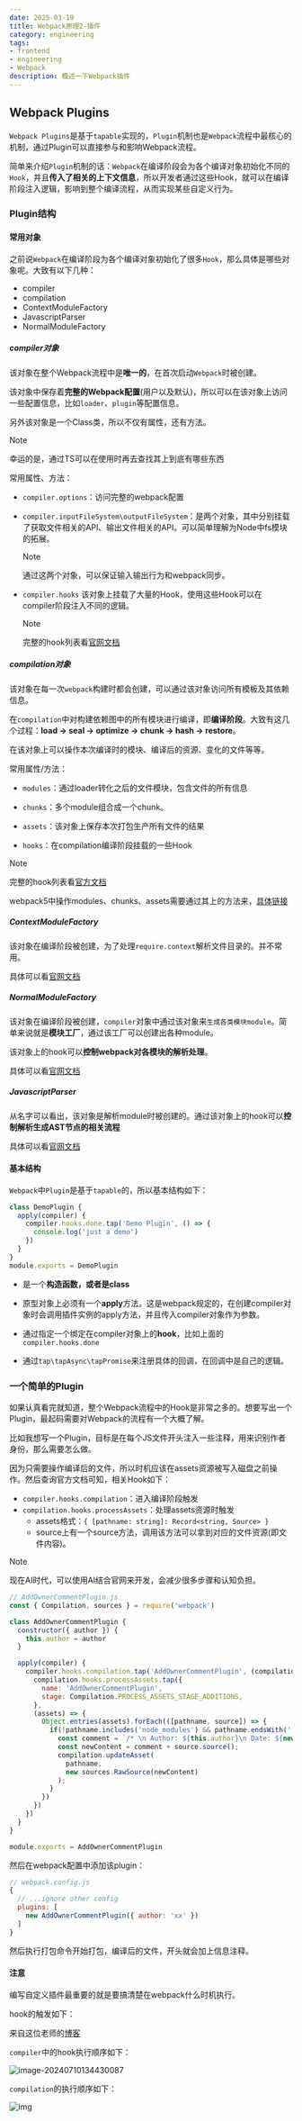 ```yaml
---
date: 2025-03-19
title: Webpack原理2-插件
category: engineering
tags:
- frontend
- engineering
- Webpack
description: 概述一下Webpack插件
---
```


## Webpack Plugins

`Webpack Plugins`是基于`tapable`实现的，`Plugin`机制也是`Webpack`流程中最核心的机制，通过Plugin可以直接参与和影响Webpack流程。

简单来介绍`Plugin`机制的话：`Webpack`在编译阶段会为各个编译对象初始化不同的`Hook`，并且**传入了相关的上下文信息**，所以开发者通过这些Hook，就可以在编译阶段注入逻辑，影响到整个编译流程，从而实现某些自定义行为。

### Plugin结构

#### 常用对象

之前说`Webpack`在编译阶段为各个编译对象初始化了很多`Hook`，那么具体是哪些对象呢。大致有以下几种：

- compiler
- compilation
- ContextModuleFactory
- JavascriptParser
- NormalModuleFactory

##### compiler对象

该对象在整个Webpack流程中是**唯一的**，在首次启动`Webpack`时被创建。

该对象中保存着**完整的Webpack配置**(用户以及默认)，所以可以在该对象上访问一些配置信息，比如`loader`、`plugin`等配置信息。

另外该对象是一个Class类，所以不仅有属性，还有方法。

> [!NOTE]
> 幸运的是，通过TS可以在使用时再去查找其上到底有哪些东西

常用属性、方法：

- `compiler.options`：访问完整的webpack配置

- `compiler.inputFileSystem\outputFileSystem`：是两个对象，其中分别挂载了获取文件相关的API、输出文件相关的API。可以简单理解为Node中fs模块的拓展。
  > [!NOTE]
  > 通过这两个对象，可以保证输入输出行为和webpack同步。

- `compiler.hooks` 该对象上挂载了大量的Hook，使用这些Hook可以在compiler阶段注入不同的逻辑。
  > [!NOTE]
  > 完整的hook列表看[官网文档](https://webpack.js.org/api/compiler-hooks/)

##### compilation对象

该对象在每一次`webpack`构建时都会创建，可以通过该对象访问所有模板及其依赖信息。

在`compilation`中对构建依赖图中的所有模块进行编译，即**编译阶段**。大致有这几个过程：**load -> seal -> optimize -> chunk -> hash -> restore**。

在该对象上可以操作本次编译时的模块、编译后的资源、变化的文件等等。

常用属性/方法：

- `modules`：通过loader转化之后的文件模块，包含文件的所有信息

- `chunks`：多个module组合成一个chunk。

- `assets`：该对象上保存本次打包生产所有文件的结果

- `hooks`：在compilation编译阶段挂载的一些Hook

> [!NOTE]
> 完整的hook列表看[官方文档](https://webpack.js.org/api/compilation-hooks/)
>
> webpack5中操作modules、chunks、assets需要通过其上的方法来，[具体链接](https://webpack.js.org/api/compilation-object)

##### ContextModuleFactory

该对象在编译阶段被创建，为了处理`require.context`解析文件目录的。并不常用。

具体可以看[官网文档](https://webpack.js.org/api/contextmodulefactory-hooks/)

##### NormalModuleFactory

该对象在编译阶段被创建，`compiler`对象中通过该对象来`生成各类模块module`。简单来说就是**模块工厂**，通过该工厂可以创建出各种module。

该对象上的hook可以**控制webpack对各模块的解析处理**。

具体可以看[官网文档](https://webpack.js.org/api/normalmodulefactory-hooks/)

##### JavascriptParser

从名字可以看出，该对象是解析module时被创建的。通过该对象上的hook可以**控制解析生成AST节点的相关流程**

具体可以看[官网文档](https://webpack.js.org/api/parser/)

#### 基本结构

`Webpack`中`Plugin`是基于`tapable`的，所以基本结构如下：

```js
class DemoPlugin {
  apply(compiler) {
    compiler.hooks.done.tap('Demo Plugin', () => {
      console.log('just a demo')
    })
  }
}
module.exports = DemoPlugin
```

- 是一个**构造函数，或者是class**
- 原型对象上必须有一个**apply**方法。这是webpack规定的，在创建compiler对象时会调用插件实例的apply方法，并且传入compiler对象作为参数。
- 通过指定一个绑定在compiler对象上的**hook**，比如上面的`compiler.hooks.done`

- 通过`tap\tapAsync\tapPromise`来注册具体的回调，在回调中是自己的逻辑。

### 一个简单的Plugin

如果认真看完就知道，整个Webpack流程中的Hook是非常之多的。想要写出一个Plugin，最起码需要对Webpack的流程有一个大概了解。

比如我想写一个Plugin，目标是在每个JS文件开头注入一些注释，用来识别作者身份，那么需要怎么做。

因为只需要操作编译后的文件，所以时机应该在assets资源被写入磁盘之前操作。然后查询官方文档可知，相关Hook如下：

- `compiler.hooks.compilation`：进入编译阶段触发
- `compilation.hooks.processAssets`：处理assets资源时触发
  - assets格式：`{ [pathname: string]: Record<string, Source> }`
  - source上有一个source方法，调用该方法可以拿到对应的文件资源(即文件内容)。

> [!NOTE]
> 现在AI时代，可以使用AI结合官网来开发，会减少很多步骤和认知负担。

```js
// AddOwnerCommentPlugin.js
const { Compilation, sources } = require('webpack')

class AddOwnerCommentPlugin {  
  constructor({ author }) {
    this.author = author
  }

  apply(compiler) {
    compiler.hooks.compilation.tap('AddOwnerCommentPlugin', (compilation) => {
      compilation.hooks.processAssets.tap({
        name: 'AddOwnerCommentPlugin',
        stage: Compilation.PROCESS_ASSETS_STAGE_ADDITIONS,
      },
      (assets) => {
        Object.entries(assets).forEach(([pathname, source]) => {
          if(!pathname.includes('node_modules') && pathname.endsWith('.js')) {
            const comment = `/* \n Author: ${this.author}\n Date: ${new Date()} */\n`;
            const newContent = comment + source.source();
            compilation.updateAsset(
              pathname,
              new sources.RawSource(newContent)
            );
          }
        })
      })
    })
  }
}

module.exports = AddOwnerCommentPlugin
```

然后在webpack配置中添加该plugin：

```js
// webpack.config.js
{
  // ...ignore other config
  plugins: [
    new AddOwnerCommentPlugin({ author: 'xx' })
  ]
}
```

然后执行打包命令开始打包，编译后的文件，开头就会加上信息注释。

#### 注意

编写自定义插件最重要的就是要搞清楚在webpack什么时机执行。

hook的触发如下：

来自这位老师的[博客](https://mp.weixin.qq.com/s?__biz=Mzg3OTYwMjcxMA==&mid=2247483744&idx=1&sn=d7128a76eed20746cd8c5100f0899138&scene=19#wechat_redirect)

`compiler`中的hook执行顺序如下：

![image-20240710134430087](./image-20240710134430087.png)

`compilation`的执行顺序如下：

![img](./compilation-hooks.webp)
